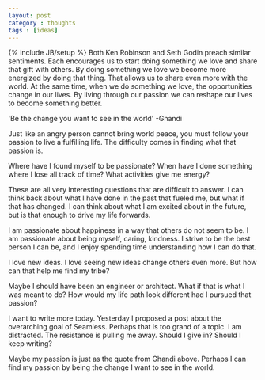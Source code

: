 ```yaml
---
layout: post
category : thoughts
tags : [ideas]
---
```

{% include JB/setup %}
Both Ken Robinson and Seth Godin preach similar sentiments. Each encourages us to start doing
something we love and share that gift with others. By doing something we love we become more
energized by doing that thing. That allows us to share even more with the world. At the same time,
when we do something we love, the opportunities change in our lives. By living through our passion
we can reshape our lives to become something better.

'Be the change you want to see in the world' -Ghandi

Just like an angry person cannot bring world peace, you must follow your passion to live a
fulfilling life. The difficulty comes in finding what that passion is.

Where have I found myself to be passionate? When have I done something where I lose all track of
time? What activities give me energy?

These are all very interesting questions that are difficult to answer. I can think back about what I
have done in the past that fueled me, but what if that has changed. I can think about what I am
excited about in the future, but is that enough to drive my life forwards.

I am passionate about happiness in a way that others do not seem to be. I am passionate about being
myself, caring, kindness. I strive to be the best person I can be, and I enjoy spending time
understanding how I can do that.

I love new ideas. I love seeing new ideas change others even more. But how can that help me find my
tribe?

Maybe I should have been an engineer or architect. What if that is what I was meant to do? How would
my life path look different had I pursued that passion?

I want to write more today. Yesterday I proposed a post about the overarching goal of Seamless.
Perhaps that is too grand of a topic. I am distracted. The resistance is pulling me away. Should I
give in? Should I keep writing?

Maybe my passion is just as the quote from Ghandi above. Perhaps I can find my passion by being the
change I want to see in the world.